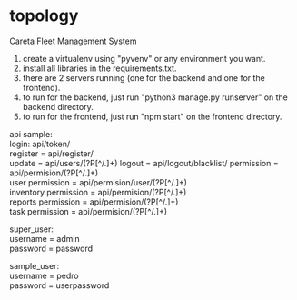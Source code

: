 # topology
Careta Fleet Management System

1. create a virtualenv using "pyvenv" or any environment you want.
2. install all libraries in the requirements.txt.
3. there are 2 servers running (one for the backend and one for the frontend).
4. to run for the backend, just run "python3 manage.py runserver" on the backend directory.
5. to run for the frontend, just run "npm start" on the frontend directory.


api sample:    
   login: api/token/   
   register = api/register/    
   update = api/users/(?P<username>[^/.]+)
   logout = api/logout/blacklist/ 
   permission = api/permision/(?P<slug>[^/.]+)    
   user permission = api/permision/user/(?P<slug>[^/.]+)    
   inventory permission = api/permision/(?P<slug>[^/.]+)  
   reports permission = api/permision/(?P<slug>[^/.]+)  
   task permission = api/permision/(?P<slug>[^/.]+)  

super_user:  
  username = admin  
  password = password  

sample_user:  
  username = pedro  
  password = userpassword  
